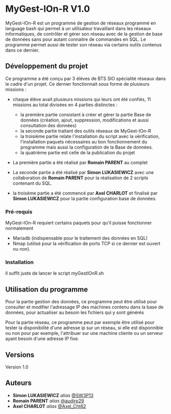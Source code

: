 # MyGest-IOn-R V1.0

MyGest-IOn-R est un programme de gestion de réseaux programmé en language bash qui permet à un utilisateur travaillant dans les réseaux informatiques, de contrôler et gérer son réseau avec de la gestion de base de données sans pour autant connaitre de commandes en SQL. Le programme permet aussi de tester son réseau via certains outils contenus dans ce dernier.


## Développement du projet

Ce programme a été conçu par 3 élèves de BTS SIO spécialité réseaux dans le cadre d'un projet. Ce dernier fonctionnait sous forme de plusieurs missions :

  - chaque élève avait plusieurs missions qui leurs ont été confiés, 11 missions au total divisées en 4 parties distinctes :

      - la première partie consistant à créer et gérer la partie Base de données (création, ajout, suppression, modifications et aussi consultation des données)
      - la seconde partie traitant des outils réseaux de MyGest-IOn-R
      - la troisième partie relate l'installation du script avec la vérification, l'installation paquets nécessaires au bon fonctionnement du programme mais aussi la                     configuration de la Base de données.
      - la quatrième partie est celle de la publication du projet 

  - La première partie a été réalisé par **Romain PARENT** au complet
  - La seconde partie a été réalisé par **Simon LUKASIEWICZ** avec une collaboration de **Romain PARENT** pour la réalisation de 2 scripts contenant du SQL.
  - la troisème partie a été commencé par **Axel CHARLOT** et finalisé par **Simon LUKASIEWICZ** pour la partie configuration base de données.


### Pré-requis

MyGest-IOn-R requiert certains paquets pour qu'il puisse fonctionner normalement

- Mariadb (indispensable pour le traitement des données en SQL)
- Nmap (utilisé pour la vérification de ports TCP si ce dernier est ouvert ou non).

### Installation

Il suffit juste de lancer le script myGestIOnR.sh

## Utilisation du programme

Pour la partie gestion des données, ce programme peut être utilisé pour consulter et modifier l'adressage IP des machines contenu dans la base de données, pour actualiser au besoin les fichiers qui y sont générés

Pour la partie réseau, ce programme peut par exemple être utilisé pour tester la disponibilité d'une adresse ip sur un réseau, si elle est disponnible ou non pour par exemple, l'attribuer sur une machine cliente ou un serveur ayant besoin d'une adresse IP fixe.

## Versions

Version 1.0 

## Auteurs
* **Simon LUKASIEWICZ** _alias_ [@SW3P13](https://github.com/SW3P13)
* **Romain PARENT** _alias_ [@audirp29](https://github.com/audirp29)
* **Axel CHARLOT** _alias_ [@Axel_Cht62](https://github.com/Axelcht62)
